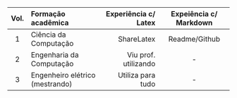 |Vol.|Formação acadêmica           |Experiência c/ Latex| Expeiência c/ Markdown|
|:-:|:-----------------------------|-------------------:|:--------------------:|
|1  |Ciência da Computação         |ShareLatex          | Readme/Github|
|2  |Engenharia da Computação      |Viu prof. utilizando|-|
|3  |Engenheiro elétrico (mestrando)|Utiliza para tudo  |-|
